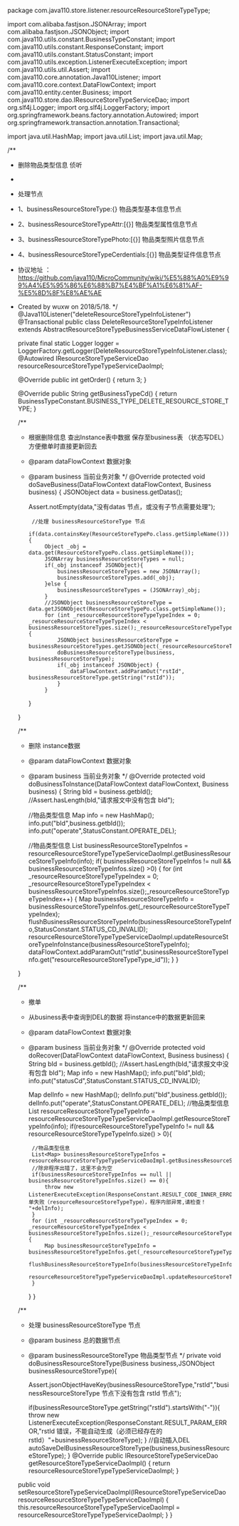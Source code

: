 package com.java110.store.listener.resourceResourceStoreTypeType;

import com.alibaba.fastjson.JSONArray;
import com.alibaba.fastjson.JSONObject;
import com.java110.utils.constant.BusinessTypeConstant;
import com.java110.utils.constant.ResponseConstant;
import com.java110.utils.constant.StatusConstant;
import com.java110.utils.exception.ListenerExecuteException;
import com.java110.utils.util.Assert;
import com.java110.core.annotation.Java110Listener;
import com.java110.core.context.DataFlowContext;
import com.java110.entity.center.Business;
import com.java110.store.dao.IResourceStoreTypeServiceDao;
import org.slf4j.Logger;
import org.slf4j.LoggerFactory;
import org.springframework.beans.factory.annotation.Autowired;
import org.springframework.transaction.annotation.Transactional;

import java.util.HashMap;
import java.util.List;
import java.util.Map;

/**
 * 删除物品类型信息 侦听
 *
 * 处理节点
 * 1、businessResourceStoreType:{} 物品类型基本信息节点
 * 2、businessResourceStoreTypeAttr:[{}] 物品类型属性信息节点
 * 3、businessResourceStoreTypePhoto:[{}] 物品类型照片信息节点
 * 4、businessResourceStoreTypeCerdentials:[{}] 物品类型证件信息节点
 * 协议地址 ：https://github.com/java110/MicroCommunity/wiki/%E5%88%A0%E9%99%A4%E5%95%86%E6%88%B7%E4%BF%A1%E6%81%AF-%E5%8D%8F%E8%AE%AE
 * Created by wuxw on 2018/5/18.
 */
@Java110Listener("deleteResourceStoreTypeInfoListener")
@Transactional
public class DeleteResourceStoreTypeInfoListener extends AbstractResourceStoreTypeBusinessServiceDataFlowListener {

    private final static Logger logger = LoggerFactory.getLogger(DeleteResourceStoreTypeInfoListener.class);
    @Autowired
    IResourceStoreTypeServiceDao resourceResourceStoreTypeTypeServiceDaoImpl;

    @Override
    public int getOrder() {
        return 3;
    }

    @Override
    public String getBusinessTypeCd() {
        return BusinessTypeConstant.BUSINESS_TYPE_DELETE_RESOURCE_STORE_TYPE;
    }

    /**
     * 根据删除信息 查出Instance表中数据 保存至business表 （状态写DEL） 方便撤单时直接更新回去
     * @param dataFlowContext 数据对象
     * @param business 当前业务对象
     */
    @Override
    protected void doSaveBusiness(DataFlowContext dataFlowContext, Business business) {
        JSONObject data = business.getDatas();

        Assert.notEmpty(data,"没有datas 节点，或没有子节点需要处理");

            //处理 businessResourceStoreType 节点
            if(data.containsKey(ResourceStoreTypePo.class.getSimpleName())){
                Object _obj = data.get(ResourceStoreTypePo.class.getSimpleName());
                JSONArray businessResourceStoreTypes = null;
                if(_obj instanceof JSONObject){
                    businessResourceStoreTypes = new JSONArray();
                    businessResourceStoreTypes.add(_obj);
                }else {
                    businessResourceStoreTypes = (JSONArray)_obj;
                }
                //JSONObject businessResourceStoreType = data.getJSONObject(ResourceStoreTypePo.class.getSimpleName());
                for (int _resourceResourceStoreTypeTypeIndex = 0; _resourceResourceStoreTypeTypeIndex < businessResourceStoreTypes.size();_resourceResourceStoreTypeTypeIndex++) {
                    JSONObject businessResourceStoreType = businessResourceStoreTypes.getJSONObject(_resourceResourceStoreTypeTypeIndex);
                    doBusinessResourceStoreType(business, businessResourceStoreType);
                    if(_obj instanceof JSONObject) {
                        dataFlowContext.addParamOut("rstId", businessResourceStoreType.getString("rstId"));
                    }
                }

        }


    }

    /**
     * 删除 instance数据
     * @param dataFlowContext 数据对象
     * @param business 当前业务对象
     */
    @Override
    protected void doBusinessToInstance(DataFlowContext dataFlowContext, Business business) {
        String bId = business.getbId();
        //Assert.hasLength(bId,"请求报文中没有包含 bId");

        //物品类型信息
        Map info = new HashMap();
        info.put("bId",business.getbId());
        info.put("operate",StatusConstant.OPERATE_DEL);

        //物品类型信息
        List<Map> businessResourceStoreTypeInfos = resourceResourceStoreTypeTypeServiceDaoImpl.getBusinessResourceStoreTypeInfo(info);
        if( businessResourceStoreTypeInfos != null && businessResourceStoreTypeInfos.size() >0) {
            for (int _resourceResourceStoreTypeTypeIndex = 0; _resourceResourceStoreTypeTypeIndex < businessResourceStoreTypeInfos.size();_resourceResourceStoreTypeTypeIndex++) {
                Map businessResourceStoreTypeInfo = businessResourceStoreTypeInfos.get(_resourceResourceStoreTypeTypeIndex);
                flushBusinessResourceStoreTypeInfo(businessResourceStoreTypeInfo,StatusConstant.STATUS_CD_INVALID);
                resourceResourceStoreTypeTypeServiceDaoImpl.updateResourceStoreTypeInfoInstance(businessResourceStoreTypeInfo);
                dataFlowContext.addParamOut("rstId",businessResourceStoreTypeInfo.get("resourceResourceStoreTypeType_id"));
            }
        }

    }

    /**
     * 撤单
     * 从business表中查询到DEL的数据 将instance中的数据更新回来
     * @param dataFlowContext 数据对象
     * @param business 当前业务对象
     */
    @Override
    protected void doRecover(DataFlowContext dataFlowContext, Business business) {
        String bId = business.getbId();
        //Assert.hasLength(bId,"请求报文中没有包含 bId");
        Map info = new HashMap();
        info.put("bId",bId);
        info.put("statusCd",StatusConstant.STATUS_CD_INVALID);

        Map delInfo = new HashMap();
        delInfo.put("bId",business.getbId());
        delInfo.put("operate",StatusConstant.OPERATE_DEL);
        //物品类型信息
        List<Map> resourceResourceStoreTypeTypeInfo = resourceResourceStoreTypeTypeServiceDaoImpl.getResourceStoreTypeInfo(info);
        if(resourceResourceStoreTypeTypeInfo != null && resourceResourceStoreTypeTypeInfo.size() > 0){

            //物品类型信息
            List<Map> businessResourceStoreTypeInfos = resourceResourceStoreTypeTypeServiceDaoImpl.getBusinessResourceStoreTypeInfo(delInfo);
            //除非程序出错了，这里不会为空
            if(businessResourceStoreTypeInfos == null ||  businessResourceStoreTypeInfos.size() == 0){
                throw new ListenerExecuteException(ResponseConstant.RESULT_CODE_INNER_ERROR,"撤单失败（resourceResourceStoreTypeType），程序内部异常,请检查！ "+delInfo);
            }
            for (int _resourceResourceStoreTypeTypeIndex = 0; _resourceResourceStoreTypeTypeIndex < businessResourceStoreTypeInfos.size();_resourceResourceStoreTypeTypeIndex++) {
                Map businessResourceStoreTypeInfo = businessResourceStoreTypeInfos.get(_resourceResourceStoreTypeTypeIndex);
                flushBusinessResourceStoreTypeInfo(businessResourceStoreTypeInfo,StatusConstant.STATUS_CD_VALID);
                resourceResourceStoreTypeTypeServiceDaoImpl.updateResourceStoreTypeInfoInstance(businessResourceStoreTypeInfo);
            }
        }
    }



    /**
     * 处理 businessResourceStoreType 节点
     * @param business 总的数据节点
     * @param businessResourceStoreType 物品类型节点
     */
    private void doBusinessResourceStoreType(Business business,JSONObject businessResourceStoreType){

        Assert.jsonObjectHaveKey(businessResourceStoreType,"rstId","businessResourceStoreType 节点下没有包含 rstId 节点");

        if(businessResourceStoreType.getString("rstId").startsWith("-")){
            throw new ListenerExecuteException(ResponseConstant.RESULT_PARAM_ERROR,"rstId 错误，不能自动生成（必须已经存在的rstId）"+businessResourceStoreType);
        }
        //自动插入DEL
        autoSaveDelBusinessResourceStoreType(business,businessResourceStoreType);
    }
    @Override
    public IResourceStoreTypeServiceDao getResourceStoreTypeServiceDaoImpl() {
        return resourceResourceStoreTypeTypeServiceDaoImpl;
    }

    public void setResourceStoreTypeServiceDaoImpl(IResourceStoreTypeServiceDao resourceResourceStoreTypeTypeServiceDaoImpl) {
        this.resourceResourceStoreTypeTypeServiceDaoImpl = resourceResourceStoreTypeTypeServiceDaoImpl;
    }
}
